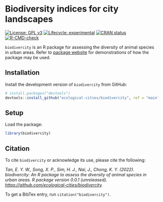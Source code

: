 
<!-- README.md is generated from README.Rmd. Please edit that file -->

# Biodiversity indices for city landscapes

<!-- badges: start -->

[![License: GPL
v3](https://img.shields.io/badge/License-GPLv3-blue.svg)](https://www.gnu.org/licenses/gpl-3.0)
[![Lifecycle:
experimental](https://img.shields.io/badge/lifecycle-experimental-orange.svg)](https://www.tidyverse.org/lifecycle/#experimental)
[![CRAN
status](https://www.r-pkg.org/badges/version/biodivercity)](https://CRAN.R-project.org/package=biodivercity)
[![R-CMD-check](https://github.com/ecological-cities/biodivercity/workflows/R-CMD-check/badge.svg)](https://github.com/ecological-cities/biodivercity/actions)
<!-- badges: end -->

`biodivercity` is an R package for assessing the diversity of animal
species in urban areas. Refer to [package
website](https://ecological-cities.github.io/biodivercity/) for
demonstrations of how the package may be used.

## Installation

Install the development version of `biodivercity` from GitHub:

``` r
# install.packages("devtools")
devtools::install_github("ecological-cities/biodivercity", ref = "main")
```

## Setup

Load the package:

``` r
library(biodivercity)
```

## Citation

To cite `biodivercity` or acknowledge its use, please cite the
following:

*Tan, E. Y. W., Song, X. P., Sim, H. J., Nai, J., Chong, K. Y. (2022).
biodivercity: An R package to assess the diversity of animal species in
urban areas. R package version 0.0.1 (unreleased).
<https://github.com/ecological-cities/biodivercity>.*

To get a BibTex entry, run `citation("biodivercity")`.

<br>
